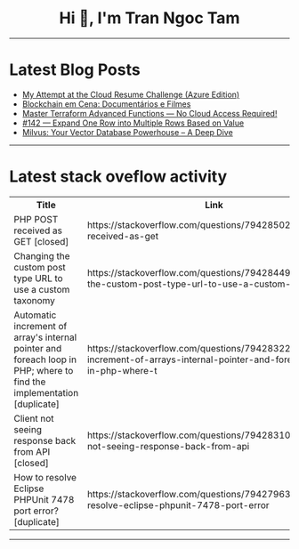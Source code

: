 <h1 align="center">Hi 👋, I'm Tran Ngoc Tam</h1>

---

# Latest Blog Posts 
<!-- BLOG-POST-LIST:START -->
- [My Attempt at the Cloud Resume Challenge &lpar;Azure Edition&rpar;](https://dev.to/skelingtonboi/my-attempt-at-the-cloud-resume-challenge-azure-edition-36h5)
- [Blockchain em Cena: Documentários e Filmes](https://dev.to/valterlobo/blockchain-em-cena-documentarios-e-filmes-35jk)
- [Master Terraform Advanced Functions — No Cloud Access Required!](https://dev.to/ramkumar_manickam_a24fec3/master-terraform-advanced-functions-no-cloud-access-required-3c46)
- [#142 — Expand One Row into Multiple Rows Based on Value](https://dev.to/judith677/142-expand-one-row-into-multiple-rows-based-on-value-3bo0)
- [Milvus: Your Vector Database Powerhouse – A Deep Dive](https://dev.to/simplr_sh/milvus-your-vector-database-powerhouse-a-deep-dive-2d6h)
<!-- BLOG-POST-LIST:END -->

---

# Latest stack oveflow activity
<table>
  <tr><th>Title</th><th>Link</th></tr>
  <!-- STACKOVERFLOW:START --><tr><td>PHP POST received as GET [closed]</td><td>https://stackoverflow.com/questions/79428502/php-post-received-as-get</td></tr><tr><td>Changing the custom post type URL to use a custom taxonomy</td><td>https://stackoverflow.com/questions/79428449/changing-the-custom-post-type-url-to-use-a-custom-taxonomy</td></tr><tr><td>Automatic increment of array&#39;s internal pointer and foreach loop in PHP; where to find the implementation [duplicate]</td><td>https://stackoverflow.com/questions/79428322/automatic-increment-of-arrays-internal-pointer-and-foreach-loop-in-php-where-t</td></tr><tr><td>Client not seeing response back from API [closed]</td><td>https://stackoverflow.com/questions/79428310/client-not-seeing-response-back-from-api</td></tr><tr><td>How to resolve Eclipse PHPUnit 7478 port error? [duplicate]</td><td>https://stackoverflow.com/questions/79427963/how-to-resolve-eclipse-phpunit-7478-port-error</td></tr><!-- STACKOVERFLOW:END -->
</table>

---


